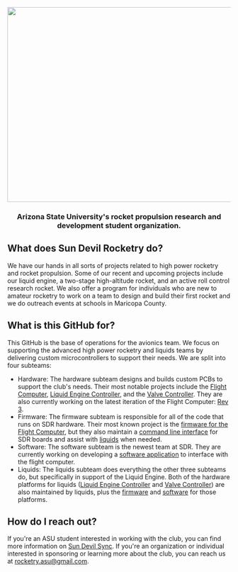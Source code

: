 <p align="center">
  <a href="https://sundevilrocketry.github.io">
    <img width="550" height="440" src="https://user-images.githubusercontent.com/13630061/212499223-b09d9515-3ac8-4796-8298-e47b7fd720be.png" />
  </a>
</p>
<h3 align="center">Arizona State University's rocket propulsion research and development student organization.</h3>

## What does Sun Devil Rocketry do?
We have our hands in all sorts of projects related to high power rocketry and rocket propulsion. Some of our recent and upcoming projects include our liquid engine, a two-stage high-altitude rocket, and an active roll control research rocket. We also offer a program for individuals who are new to amateur rocketry to work on a team to design and build their first rocket and we do outreach events at schools in Maricopa County.

## What is this GitHub for?
This GitHub is the base of operations for the avionics team. We focus on supporting the advanced high power rocketry and liquids teams by delivering custom microcontrollers to support their needs. We are split into four subteams:

- Hardware: The hardware subteam designs and builds custom PCBs to support the club's needs. Their most notable projects include the [Flight Computer](https://github.com/SunDevilRocketry/Flight-Computer), [Liquid Engine Controller](https://github.com/SunDevilRocketry/Liquid-Engine-Controller), and the [Valve Controller](https://github.com/SunDevilRocketry/Valve-Controller). They are also currently working on the latest iteration of the Flight Computer: [Rev 3](https://github.com/SunDevilRocketry/Flight-Computer-R3).
- Firmware: The firmware subteam is responsible for all of the code that runs on SDR hardware. Their most known project is the [firmware for the Flight Computer](https://github.com/SunDevilRocketry/Flight-Computer-Firmware), but they also maintain a [command line interface](https://github.com/SunDevilRocketry/sdec) for SDR boards and assist with [liquids](https://github.com/SunDevilRocketry/Engine-Controller-Firmware) when needed.
- Software: The software subteam is the newest team at SDR. They are currently working on developing a [software application](https://github.com/SunDevilRocketry/Flight-Software-GUI) to interface with the flight computer.
- Liquids: The liquids subteam does everything the other three subteams do, but specifically in support of the Liquid Engine. Both of the hardware platforms for liquids ([Liquid Engine Controller](https://github.com/SunDevilRocketry/Liquid-Engine-Controller) and [Valve Controller](https://github.com/SunDevilRocketry/Valve-Controller)) are also maintained by liquids, plus the [firmware](https://github.com/SunDevilRocketry/Engine-Controller-Firmware) and [software](https://github.com/SunDevilRocketry/liquid_engine_gui) for those platforms.

## How do I reach out?
If you're an ASU student interested in working with the club, you can find more information on [Sun Devil Sync](https://asu.campuslabs.com/engage/organization/sun-devil-rocketry). If you're an organization or individual interested in sponsoring or learning more about the club, you can reach us at rocketry.asu@gmail.com.
